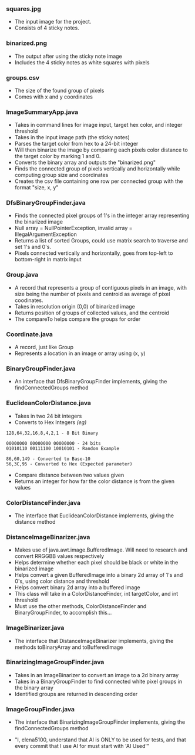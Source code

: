 ### squares.jpg
- The input image for the project.
- Consists of 4 sticky notes.

### binarized.png
- The output after using the sticky note image
- Includes the 4 sticky notes as white squares with pixels

### groups.csv
- The size of the found group of pixels
- Comes with x and y coordinates

### ImageSummaryApp.java
- Takes in command lines for image input, target hex color, and integer threshold
- Takes in the input image path (the sticky notes)
- Parses the target color from hex to a 24-bit integer
- Will then binarize the image by comparing each pixels color distance to the target color by marking 1 and 0.
- Converts the binary array and outputs the "binarized.png"
- Finds the connected group of pixels vertically and horizontally while computing group size and coordinates
- Creates the csv file containing one row per connected group with the format "size, x, y"

### DfsBinaryGroupFinder.java
- Finds the connected pixel groups of 1's in the integer array representing the binarized image
- Null array = NullPointerException, invalid array = IllegalArgumentException
- Returns a list of sorted Groups, could use matrix search to traverse and set 1's and 0's.
- Pixels connected vertically and horizontally, goes from top-left to bottom-right in matrix input

### Group.java
- A record that represents a group of contiguous pixels in an image, with size being the number of pixels and centroid as average of pixel coodinates.
- Takes in resolution origin (0,0) of binarized image
- Returns position of groups of collected values, and the centroid
- The compareTo helps compare the groups for order

### Coordinate.java
- A record, just like Group
- Represents a location in an image or array using (x, y)

### BinaryGroupFinder.java
- An interface that DfsBinaryGroupFinder implements, giving the findConnectedGroups method

### EuclideanColorDistance.java
- Takes in two 24 bit integers
- Converts to Hex Integers *(eg)*
```
128,64,32,16,8,4,2,1 - 8 Bit Binary

00000000 00000000 00000000 - 24 bits
01010110 00111100 10010101 - Random Example

86,60,149 - Converted to Base-10
56,3C,95 - Converted to Hex (Expected parameter)
```
- Compare distance between two values given
- Returns an integer for how far the color distance is from the given values

### ColorDistanceFinder.java
- The interface that EuclideanColorDistance implements, giving the distance method

### DistanceImageBinarizer.java
- Makes use of java.awt.image.BufferedImage. Will need to research and convert RRGGBB values respectively
- Helps determine whether each pixel should be black or white in the binarized image
- Helps convert a given BufferedImage into a binary 2d array of 1's and 0's, using color distance and threshold
- Helps convert binary 2d array into a buffered image
- This class will take in a ColorDistanceFinder, int targetColor, and int threshold
- Must use the other methods, ColorDistanceFinder and BinaryGroupFinder, to accomplish this...

### ImageBinarizer.java
- The interface that DistanceImageBinarizer implements, giving the methods toBinaryArray and toBufferedImage

### BinarizingImageGroupFinder.java
- Takes in an ImageBinarizer to convert an image to a 2d binary array
- Takes in a BinaryGroupFinder to find connected white pixel groups in the binary array
- Identified groups are returned in descending order

### ImageGroupFinder.java
- The interface that BinarizingImageGroupFinder implements, giving the findConnectedGroups method

- "I, elena5100, understand that AI is ONLY to be used for tests, and that every commit that I use AI for must start with 'AI Used'"